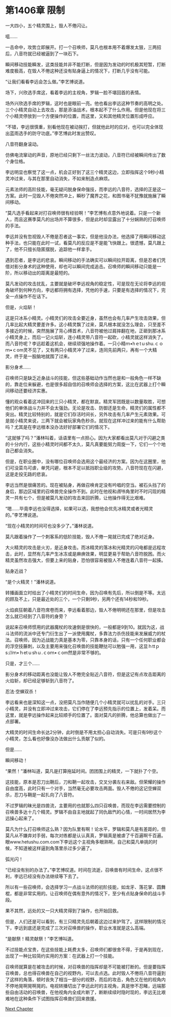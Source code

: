 # 第1406章 限制

一大四小，五个精灵围上，毁人不倦闪让。

嗞……

一击命中，攻势立即展开。打一个召唤师，莫凡也根本用不着爆发太狠，三两招后，八音符就已经被逼到了一块石下。

瞬间移动技能瞬发，这类技能并非不能打断，但是因为发动的时机极其短暂，打断难度极高，在毁人不倦这种还没有贴身逼上的情况下，打断几乎没有可能。

“让我们看看李远会怎么做。”李艺博说道。

场下，兴欣选手席这，看着李远的主视角，罗辑一脸不堪回首的表情。

场外兴欣选手席的罗辑，这时也是眼前一亮。他也看出李远这种节奏的高明之处。三个小精灵自动上去攻击，那是添油战术，根本起不了什么作用。但是他现在将三个小精灵停放到一个方便操作的位置，而这里，又和其他精灵位置形成呼应。

“不错，李远很慎重，别看他现在被动挨打，但就他此时的应对，也可以完全体现出蓝雨选手的防守功底。”李艺博此时发出赞叹。

八音符翻身滚动。

仿佛电流窜动的声音，原地已经只剩下一丝法力波动，八音符已经被瞬间传出了数个身位格。

李远明显也察觉了这一点，机会正好到了这三个精灵这边，立即指挥这个9秒小精灵冲过来，与其在那里自动消失，不如来制造点麻烦。

元素法师的高阶技能，毫无疑问脱身保命强技，而李远的八音符，选择的正是这一方案。此时一见毁人不倦突然冲上，瞬秒了魔界之花，和图书毫不犹豫就施展了瞬间移动。

“莫凡选手看起来对打召唤师很有经验啊！”李艺博有点意外地说着。只是一个新人，而且这赛季莫凡的出场并不算很多，但是此时却显露出了十分娴熟的打召唤师的手法。

李远并没有忽视毁人不倦是忍者这一事实，但是他没办法，他选择了用瞬间移动这种手法，也只能在此时一试，看莫凡的反应是不是能飞快跟上。很遗憾，莫凡跟上了，他不只擅长隐匿摆脱，追踪他一样拿手。

遇到忍者，是李远的悲哀。瞬间移动的手法确实可以瞬间拉开距离，但是忍者们凭借对影分身术的这种使用，却也可以瞬间完成追击。召唤师的瞬间移动只能是一阶，所以移动出的距离是最短的。

莫凡发动的攻击扰乱，主要就是破坏李远视角的稳定性，可是现在无论将李远的视角破坏到何种方向，李远都将拥有选择，凭他的手速，只要是有选择的情况下，完全一点操作不在话下。

但是，火焰斩！

这是只冰系小精灵。小精灵们的攻击全要近身，虽然也会有几率产生攻击效果，但几率比起大精灵要差许多。这小精灵飘了过来，莫凡根本就没怎么理会，只至差不多接近的时候，突然施展了背心缚首术，八音符被他过肩摔翻在地，正砸到那冰系小精灵身上，而后一记火焰斩，连小精灵带八音符一起砍，小精灵就这样消失了。而八音符呢？李远趁着这机会，继续顽强地操作着。一只小精ｍ•hｅtｕshu.ｃｏｍ•ｃom灵不见了，又有两只小精灵冲了过来，连同先前两只，再有一个大精灵，终于是一股脑地就围了过来。

影分身术……

召唤师只是缺乏近身战斗的技能，但这些基础动作当然也是和一般角色一样不缺的，靠走位来躲避，也是很多超自信的召唤师会选择的方案，这比在武器上打个瞬间移动还要经济实惠。

懂的观众看着这冲回来的三只小精灵，都在默哀。精灵军团既是以数量取胜，可想他们的单体战斗力并不会太强劲。无论是攻击、防御还是生命，精灵们的属性都不突出。精灵比较特别的，就是它们存活时间长，另外攻击有几率产生元素效果。可是就小精灵来说，三两下就会被玩家角色秒杀。就现在这样冲过来的能有什么帮助吗？尤其是在李远根本没办法好好部署它们的情况下。

“这就够了吗？”潘林叫着，话语里有一点担心。因为大家都看出莫凡对于闪避之类的十分内行，这些小精灵时间都不太久，莫凡真要能努力周旋一下，它们一个个地自己都会消失。

但是，在职业圈中，没有哪位召唤师会选用这个最经济的方案。因为在这圈里，他们可没菜鸟可虐，单凭闪避，根本不足以抵挡职业级的攻势。八音符现在在闪避，这是走投无路的悲哀。

李远当然是很痛苦的。现在被贴身，再做召唤肯定没有吟唱的空当。被石头挡了的身后，那边区域里的召唤兽完全操作不到。此时在他视和*图*书角里时不时闪现的精灵一共有七个，但是被莫凡发动的攻击来回折腾，让他操作得无比艰难。

“嗯……毕竟李远也没得选择，如果可以选，我想他会优先冰精灵或者光精灵的。”李艺博说道。

“现在小精灵的时间可也没多少了。”潘林说道。

莫凡跟着操作了一个刺客系的低阶技能，毁人不倦一晃就已完成了绝对近身。

大火精灵的攻击是火刃，是近身攻击。而冰精灵的落冰和光精灵的闪电都是远程攻击，此时，显然有几率产生冰冻或是麻痹效果，明显更易于帮助八音符脱困。而火精灵虽然攻击强大，但要上来的贴身，恐怕很容易被毁人不倦连着八音符一起揍。

贴身近战？

“是个火精灵！”潘林说道。

转播画面立时给出了小精灵们的时间生命，因为召唤有先后，所以倒是不等。太远的顾及不上，只是最近处的三个，一个只剩9秒，另两个还有14秒和19秒。

火焰疯狂朝着八音符席卷而来，李远看着那边，毁人不倦明明还在那里，但是攻击怎么就已经到了八音符的身旁？

说起来召唤师惯用的武器魔杖的攻速倒是很快的，一般都是9到10。就因为这，战斗法师的流派中还专门衍生出了一派使用魔杖，多靠法力杀伤技能来发展威力的杖法。召唤师，因为近战能力真是基本为零，只靠本身的话，只有一个任何职业都会的浮空技藤刺，以及主要用来强化召唤兽的技能鞭挞可以勉强一用，这显ｈttｐs://ｍ•ｈetｕshｕ.ｃoｍ•ｃom然是非常不够的。

只是，才三个……

影分身术的移动距离也没能让毁人不倦完全贴近八音符，但是这记有点攻击距离的火焰斩，却已经足够斩到八音符了。

忍法·空蝉双杀！

李远看来也是深知这一点，没把莫凡当作随便几个小精灵就可以扰乱的对手。三只小精灵，并没有立即冲过来攻击，它们停在了李远预先指示的位置上，发着呆。而这里，就是李远操作起来比较顺手的位置了。面对莫凡的折腾，他总算也做出了一点部署。

大精灵的时间生命长达2分钟，此时倒是不用太担心自动消失。可是只有9秒这个小精灵，怎么看也好像没办法做出什么贡献了似的。

但是……

瞬间移动！

“果然！”潘林叫道，莫凡是打算拖延时间。团团围上的精灵，一下就扑了个空。

这技能，原本是忍刀出鞘后，刀和鞘一起攻击，交叉分袭左右来敌。但荣耀的操作自由度高，此时只有一个对手，当然毫无必要攻击两面。毁人不倦的这记空蝉双杀，忍刀与鞘是一起扎向了八音符。

不过罗辑的昧光是四兽流，主要用的也就那么四只召唤兽，而现在李远需要控制的召唤兽多达十几个精灵。罗辑不由自主地就起了同仇敌忾的心情，一时间居然为李远操心起来了。

莫凡为什么打召唤师这么熟？因为队里有啊！论水平，罗辑和莫凡是有差距的，但莫凡从不嫌弃对手弱，每次对练都是认认真真，罗辑真是被虐了千百遍啊千百遍。眼www.hetushu.com.com下李远这个主视角多眼熟啊，自己和莫凡单挑的时候，不知道被这样逼到角落里杀过多少遍了。

弧光闪！

“已经没有别的办法了。”李艺博叹道。时间在流逝，召唤兽有时间生命，这点很不利，李远已经没有办法继续等下去了。

所以有一些召唤师，会选择学习一点战斗法师的初阶技能，如龙牙、落花掌、圆舞棍，都是非常实用的。让召唤师在偶有意外的情况下，至少有点贴身保命的战斗手段。

果不其然，远处的又一只大精灵得到了操作，也开始回救。

但是，人们还是可以看到，有三只精灵先后朝着这边过来护驾了。这样限制的情况下，李远到底还是完成了三次对召唤兽的操作，职业水准就是这么高端。

“是献祭！精灵献祭！”李艺博叫道。

不过技能点宝贵，在这些技能上耗费太多，召唤师们都很舍不得，于是再到现在，出现了一种比较简约实用的方案：在武器上打一个技能。

召唤师就算是在被攻击的时候，对召唤兽的指挥却是不可能被打断的。但是要指挥召唤兽，总也得召唤兽在自己的视野内，可以去点选。此时毁人不倦将八音符逼到了这样的角落，顿时丧失了相当一部分的视野，而后的攻击，角色又在他的视角内不停地晃啊晃啊晃的。电视转播切出了李远此时的主视角，真是惨不忍睹，远端那些自由活动的召唤兽，在他视角内全成片断了，断断续续时隐时现的，李远无比艰难地在这种条件下试图指挥召唤兽们回来救援。



[Next Chapter](%E7%AC%AC1407%E7%AB%A0%20%E6%8B%BE%E5%8F%96%E4%BD%A0%E7%9A%84%E7%94%9F%E5%91%BD.md)